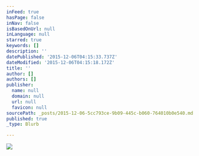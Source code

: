 ```yaml
---
inFeed: true
hasPage: false
inNav: false
isBasedOnUrl: null
inLanguage: null
starred: true
keywords: []
description: ''
datePublished: '2015-12-06T04:15:33.737Z'
dateModified: '2015-12-06T04:15:18.172Z'
title: ''
author: []
authors: []
publisher:
  name: null
  domain: null
  url: null
  favicon: null
sourcePath: _posts/2015-12-06-5cc793ce-9b09-445c-b060-764010b0e540.md
published: true
_type: Blurb

---
```

![](https://the-grid-user-content.s3-us-west-2.amazonaws.com/5148de63-5e5e-4166-bb1a-cc1156337ee0.png)